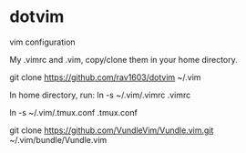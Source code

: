 # dotvim
vim configuration

My .vimrc and .vim, copy/clone them in your home directory. 

git clone https://github.com/rav1603/dotvim ~/.vim

In home directory, run:
ln -s ~/.vim/.vimrc .vimrc

ln -s ~/.vim/.tmux.conf .tmux.conf

git clone https://github.com/VundleVim/Vundle.vim.git ~/.vim/bundle/Vundle.vim
